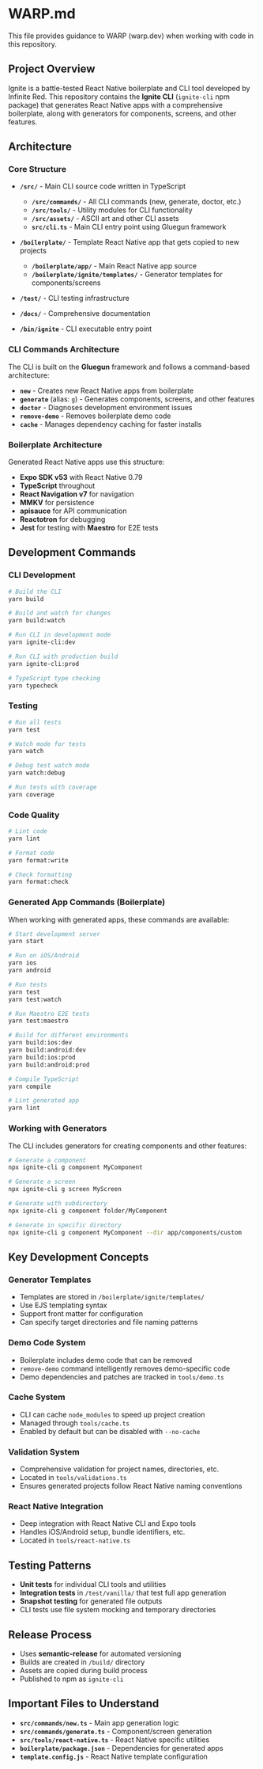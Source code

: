# WARP.md

This file provides guidance to WARP (warp.dev) when working with code in this repository.

## Project Overview

Ignite is a battle-tested React Native boilerplate and CLI tool developed by Infinite Red. This repository contains the **Ignite CLI** (`ignite-cli` npm package) that generates React Native apps with a comprehensive boilerplate, along with generators for components, screens, and other features.

## Architecture

### Core Structure

- **`/src/`** - Main CLI source code written in TypeScript
  - **`/src/commands/`** - All CLI commands (new, generate, doctor, etc.)
  - **`/src/tools/`** - Utility modules for CLI functionality
  - **`/src/assets/`** - ASCII art and other CLI assets
  - **`src/cli.ts`** - Main CLI entry point using Gluegun framework

- **`/boilerplate/`** - Template React Native app that gets copied to new projects
  - **`/boilerplate/app/`** - Main React Native app source
  - **`/boilerplate/ignite/templates/`** - Generator templates for components/screens

- **`/test/`** - CLI testing infrastructure
- **`/docs/`** - Comprehensive documentation
- **`/bin/ignite`** - CLI executable entry point

### CLI Commands Architecture

The CLI is built on the **Gluegun** framework and follows a command-based architecture:

- **`new`** - Creates new React Native apps from boilerplate
- **`generate`** (alias: `g`) - Generates components, screens, and other features
- **`doctor`** - Diagnoses development environment issues  
- **`remove-demo`** - Removes boilerplate demo code
- **`cache`** - Manages dependency caching for faster installs

### Boilerplate Architecture

Generated React Native apps use this structure:
- **Expo SDK v53** with React Native 0.79
- **TypeScript** throughout
- **React Navigation v7** for navigation
- **MMKV** for persistence
- **apisauce** for API communication
- **Reactotron** for debugging
- **Jest** for testing with **Maestro** for E2E tests

## Development Commands

### CLI Development

```bash
# Build the CLI
yarn build

# Build and watch for changes
yarn build:watch

# Run CLI in development mode
yarn ignite-cli:dev

# Run CLI with production build
yarn ignite-cli:prod

# TypeScript type checking
yarn typecheck
```

### Testing

```bash
# Run all tests
yarn test

# Watch mode for tests
yarn watch

# Debug test watch mode
yarn watch:debug

# Run tests with coverage
yarn coverage
```

### Code Quality

```bash
# Lint code
yarn lint

# Format code
yarn format:write

# Check formatting
yarn format:check
```

### Generated App Commands (Boilerplate)

When working with generated apps, these commands are available:

```bash
# Start development server
yarn start

# Run on iOS/Android
yarn ios
yarn android

# Run tests
yarn test
yarn test:watch

# Run Maestro E2E tests
yarn test:maestro

# Build for different environments
yarn build:ios:dev
yarn build:android:dev
yarn build:ios:prod
yarn build:android:prod

# Compile TypeScript
yarn compile

# Lint generated app
yarn lint
```

### Working with Generators

The CLI includes generators for creating components and other features:

```bash
# Generate a component
npx ignite-cli g component MyComponent

# Generate a screen  
npx ignite-cli g screen MyScreen

# Generate with subdirectory
npx ignite-cli g component folder/MyComponent

# Generate in specific directory
npx ignite-cli g component MyComponent --dir app/components/custom
```

## Key Development Concepts

### Generator Templates
- Templates are stored in `/boilerplate/ignite/templates/`
- Use EJS templating syntax
- Support front matter for configuration
- Can specify target directories and file naming patterns

### Demo Code System
- Boilerplate includes demo code that can be removed
- `remove-demo` command intelligently removes demo-specific code
- Demo dependencies and patches are tracked in `tools/demo.ts`

### Cache System
- CLI can cache `node_modules` to speed up project creation
- Managed through `tools/cache.ts`
- Enabled by default but can be disabled with `--no-cache`

### Validation System
- Comprehensive validation for project names, directories, etc.
- Located in `tools/validations.ts`
- Ensures generated projects follow React Native naming conventions

### React Native Integration
- Deep integration with React Native CLI and Expo tools
- Handles iOS/Android setup, bundle identifiers, etc.
- Located in `tools/react-native.ts`

## Testing Patterns

- **Unit tests** for individual CLI tools and utilities
- **Integration tests** in `/test/vanilla/` that test full app generation
- **Snapshot testing** for generated file outputs
- CLI tests use file system mocking and temporary directories

## Release Process

- Uses **semantic-release** for automated versioning
- Builds are created in `/build/` directory
- Assets are copied during build process
- Published to npm as `ignite-cli`

## Important Files to Understand

- **`src/commands/new.ts`** - Main app generation logic
- **`src/commands/generate.ts`** - Component/screen generation
- **`src/tools/react-native.ts`** - React Native specific utilities
- **`boilerplate/package.json`** - Dependencies for generated apps
- **`template.config.js`** - React Native template configuration
